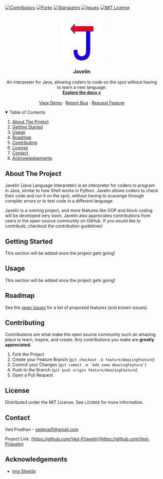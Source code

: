 [![Contributors][contributors-shield]][contributors-url]
[![Forks][forks-shield]][forks-url]
[![Stargazers][stars-shield]][stars-url]
[![Issues][issues-shield]][issues-url]
[![MIT License][license-shield-2]][license-url]

<br />
<p align="center">
  <a href="https://github.com/Ved-P/javelin">
    <img src="images/javelin-logo.png" alt="Logo" width="135" height="120">
  </a>

  <h3 align="center">Javelin</h3>

  <p align="center">
    An interpreter for Java, allowing coders to code on the spot without having to learn a new language.
    <br />
    <a href="https://github.com/Ved-P/javelin"><strong>Explore the docs »</strong></a>
    <br />
    <br />
    <a href="https://github.com/Ved-P/javelin">View Demo</a>
    ·
    <a href="https://github.com/Ved-P/javelin/issues">Report Bug</a>
    ·
    <a href="https://github.com/Ved-P/javelin/issues">Request Feature</a>
  </p>
</p>

<details open="open">
  <summary>Table of Contents</summary>
  <ol>
    <li>
      <a href="#about-the-project">About The Project</a> <!--
      <ul>
        <li><a href="#built-with">Built With</a></li>
      </ul> -->
    </li>
    <li>
      <a href="#getting-started">Getting Started</a> <!--
      <ul>
        <li><a href="#prerequisites">Prerequisites</a></li>
        <li><a href="#installation">Installation</a></li>
      </ul> -->
    </li>
    <li><a href="#usage">Usage</a></li>
    <li><a href="#roadmap">Roadmap</a></li>
    <li><a href="#contributing">Contributing</a></li>
    <li><a href="#license">License</a></li>
    <li><a href="#contact">Contact</a></li>
    <li><a href="#acknowledgements">Acknowledgements</a></li>
  </ol>
</details>

## About The Project

<!-- [![Product Name Screen Shot][product-screenshot]](https://example.com) -->

Javelin (Java Language Interpreter) is an interpreter for coders to program in Java, similar to how Shell works in Python. Javelin allows coders to check their code and run it on the spot, without having to scavenge through compiler errors or to test code in a different language.

Javelin is a running project, and more features like OOP and block coding will be developed very soon. Javelin also appreciates contributions from users in the open-source community on GitHub. If you would like to contribute, checkout the contribution guidelines!

<!--
### Built With
This section should list any major frameworks that you built your project using. Leave any add-ons/plugins for the acknowledgements section. Here are a few examples.
* [Bootstrap](https://getbootstrap.com)
* [JQuery](https://jquery.com)
* [Laravel](https://laravel.com)
-->

## Getting Started
This section will be added once the project gets going!
<!--
This is an example of how you may give instructions on setting up your project locally.
To get a local copy up and running follow these simple example steps.

### Prerequisites

This is an example of how to list things you need to use the software and how to install them.
* npm
  ```sh
  npm install npm@latest -g
  ```

### Installation

1. Get a free API Key at [https://example.com](https://example.com)
2. Clone the repo
   ```sh
   git clone https://github.com/your_username_/Project-Name.git
   ```
3. Install NPM packages
   ```sh
   npm install
   ```
4. Enter your API in `config.js`
   ```JS
   const API_KEY = 'ENTER YOUR API';
   ```
-->
## Usage
This section will be added once the project gets going!
<!-- Use this space to show useful examples of how a project can be used. Additional screenshots, code examples and demos work well in this space. You may also link to more resources.

_For more examples, please refer to the [Documentation](https://example.com)_ -->

## Roadmap
See the [open issues](https://github.com/Ved-P/javelin/issues) for a list of proposed features (and known issues).

## Contributing
Contributions are what make the open source community such an amazing place to learn, inspire, and create. Any contributions you make are **greatly appreciated**.

1. Fork the Project
2. Create your Feature Branch (`git checkout -b feature/AmazingFeature`)
3. Commit your Changes (`git commit -m 'Add some AmazingFeature'`)
4. Push to the Branch (`git push origin feature/AmazingFeature`)
5. Open a Pull Request

## License
Distributed under the MIT License. See `LICENSE` for more information.

## Contact
Ved Pradhan - vedprad1@gmail.com

Project Link: [https://github.com/Ved-P/javelin](https://github.com/Ved-P/javelin)

## Acknowledgements
* [Img Shields](https://shields.io)

[contributors-shield]: https://img.shields.io/github/contributors/Ved-P/javelin.svg?style=for-the-badge
[contributors-url]: https://github.com/Ved-P/javelin/graphs/contributors
[forks-shield]: https://img.shields.io/github/forks/Ved-P/javelin.svg?style=for-the-badge
[forks-url]: https://github.com/Ved-P/javelin/network/members
[stars-shield]: https://img.shields.io/github/stars/Ved-P/javelin.svg?style=for-the-badge
[stars-url]: https://github.com/Ved-P/javelin/stargazers
[issues-shield]: https://img.shields.io/github/issues/Ved-P/javelin.svg?style=for-the-badge
[issues-url]: https://github.com/Ved-P/javelin/issues
[license-shield-2]: https://img.shields.io/github/license/Ved-P/javelin.svg?style=for-the-badge
[license-url]: https://github.com/Ved-P/javelin/blob/main/LICENSE
<!-- [product-screenshot]: images/javelin-logo.png -->
